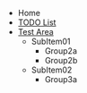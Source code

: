 ---
---
* Home
* [TODO List](#TODO)
* [Test Area](#testarea)
    * SubItem01
        * Group2a
        * Group2b
    * SubItem02
        * Group3a
